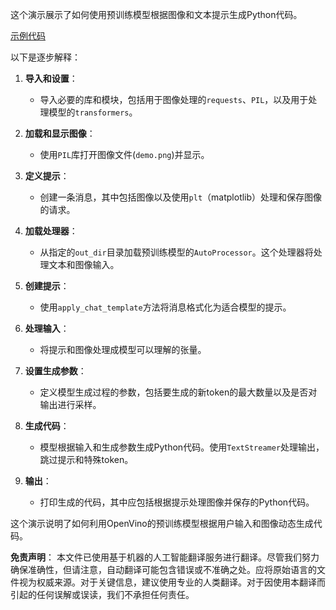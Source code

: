 这个演示展示了如何使用预训练模型根据图像和文本提示生成Python代码。

[示例代码](../../../../code/06.E2E/E2E_OpenVino_Phi3-vision.ipynb)

以下是逐步解释：

1. **导入和设置**：
   - 导入必要的库和模块，包括用于图像处理的`requests`、`PIL`，以及用于处理模型的`transformers`。

2. **加载和显示图像**：
   - 使用`PIL`库打开图像文件(`demo.png`)并显示。

3. **定义提示**：
   - 创建一条消息，其中包括图像以及使用`plt`（matplotlib）处理和保存图像的请求。

4. **加载处理器**：
   - 从指定的`out_dir`目录加载预训练模型的`AutoProcessor`。这个处理器将处理文本和图像输入。

5. **创建提示**：
   - 使用`apply_chat_template`方法将消息格式化为适合模型的提示。

6. **处理输入**：
   - 将提示和图像处理成模型可以理解的张量。

7. **设置生成参数**：
   - 定义模型生成过程的参数，包括要生成的新token的最大数量以及是否对输出进行采样。

8. **生成代码**：
   - 模型根据输入和生成参数生成Python代码。使用`TextStreamer`处理输出，跳过提示和特殊token。

9. **输出**：
   - 打印生成的代码，其中应包括根据提示处理图像并保存的Python代码。

这个演示说明了如何利用OpenVino的预训练模型根据用户输入和图像动态生成代码。

**免责声明**：
本文件已使用基于机器的人工智能翻译服务进行翻译。尽管我们努力确保准确性，但请注意，自动翻译可能包含错误或不准确之处。应将原始语言的文件视为权威来源。对于关键信息，建议使用专业的人类翻译。对于因使用本翻译而引起的任何误解或误读，我们不承担任何责任。